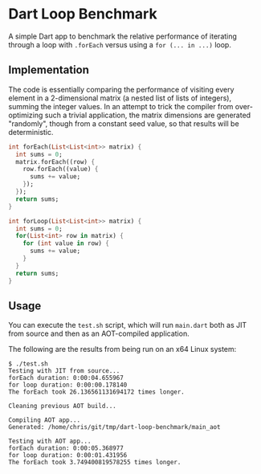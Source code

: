 # Dart Loop Benchmark

A simple Dart app to benchmark the relative performance of iterating through a
loop with `.forEach` versus using a `for (... in ...)` loop.

## Implementation

The code is essentially comparing the performance of visiting every element in a
2-dimensional matrix (a nested list of lists of integers), summing the integer
values. In an attempt to trick the compiler from over-optimizing such a trivial
application, the matrix dimensions are generated "randomly", though from a
constant seed value, so that results will be deterministic.

```dart
int forEach(List<List<int>> matrix) {
  int sums = 0;
  matrix.forEach((row) {
    row.forEach((value) {
      sums += value;
    });
  });
  return sums;
}

int forLoop(List<List<int>> matrix) {
  int sums = 0;
  for(List<int> row in matrix) {
    for (int value in row) {
      sums += value;
    }
  }
  return sums;
}
```

## Usage

You can execute the `test.sh` script, which will run `main.dart` both as JIT
from source and then as an AOT-compiled application.

The following are the results from being run on an x64 Linux system:

```
$ ./test.sh
Testing with JIT from source...
forEach duration: 0:00:04.655967
for loop duration: 0:00:00.178140
The forEach took 26.136561131694172 times longer.

Cleaning previous AOT build...

Compiling AOT app...
Generated: /home/chris/git/tmp/dart-loop-benchmark/main_aot

Testing with AOT app...
forEach duration: 0:00:05.368977
for loop duration: 0:00:01.431956
The forEach took 3.749400819578255 times longer.
```
